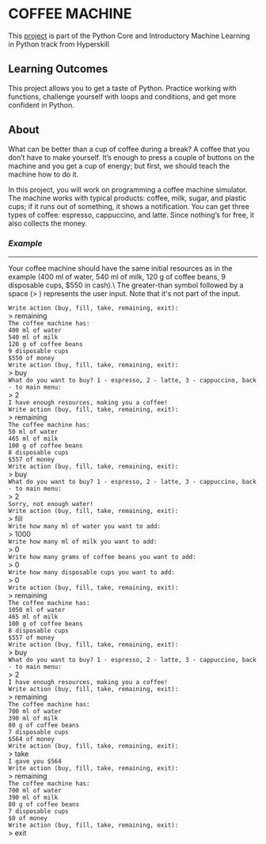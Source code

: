 # COFFEE MACHINE

This [project](https://hyperskill.org/projects/68) is part of the Python Core and Introductory Machine Learning in Python track from Hyperskill

## Learning Outcomes

This project allows you to get a taste of Python. Practice working with functions, challenge yourself with loops and conditions, and get more confident in Python.

## About
What can be better than a cup of coffee during a break? A coffee that you don’t have to make yourself. It’s enough to press a couple of buttons on the machine and you get a cup of energy; but first, we should teach the machine how to do it. 

In this project, you will work on programming a coffee machine simulator. The machine works with typical products: coffee, milk, sugar, and plastic cups; if it runs out of something, it shows a notification. You can get three types of coffee: espresso, cappuccino, and latte. Since nothing’s for free, it also collects the money.

### ***Example***
----
Your coffee machine should have the same initial resources as in the example (400 ml of water, 540 ml of milk, 120 g of coffee beans, 9 disposable cups, $550 in cash).\ 
The greater-than symbol followed by a space (> ) represents the user input. Note that it's not part of the input.

`Write action (buy, fill, take, remaining, exit):`\
\> remaining\
`The coffee machine has:`\
`400 ml of water`\
`540 ml of milk`\
`120 g of coffee beans`\
`9 disposable cups`\
`$550 of money`\
`Write action (buy, fill, take, remaining, exit):`\
\> buy\
`What do you want to buy? 1 - espresso, 2 - latte, 3 - cappuccino, back - to main menu:`\
\> 2\
`I have enough resources, making you a coffee!`\
`Write action (buy, fill, take, remaining, exit):`\
\> remaining\
`The coffee machine has:`\
`50 ml of water`\
`465 ml of milk`\
`100 g of coffee beans`\
`8 disposable cups`\
`$557 of money`\
`Write action (buy, fill, take, remaining, exit):`\
\> buy\
`What do you want to buy? 1 - espresso, 2 - latte, 3 - cappuccino, back - to main menu:`\
\> 2\
`Sorry, not enough water!`\
`Write action (buy, fill, take, remaining, exit):`\
\> fill\
`Write how many ml of water you want to add:`\
\> 1000\
`Write how many ml of milk you want to add:`\
\> 0\
`Write how many grams of coffee beans you want to add:`\
\> 0\
`Write how many disposable cups you want to add:`\
\> 0\
`Write action (buy, fill, take, remaining, exit):`\
\> remaining\
`The coffee machine has:`\
`1050 ml of water`\
`465 ml of milk`\
`100 g of coffee beans`\
`8 disposable cups`\
`$557 of money`\
`Write action (buy, fill, take, remaining, exit):`\
\> buy\
`What do you want to buy? 1 - espresso, 2 - latte, 3 - cappuccino, back - to main menu:`\
\> 2\
`I have enough resources, making you a coffee!`\
`Write action (buy, fill, take, remaining, exit):`\
\> remaining\
`The coffee machine has:`\
`700 ml of water`\
`390 ml of milk`\
`80 g of coffee beans`\
`7 disposable cups`\
`$564 of money`\
`Write action (buy, fill, take, remaining, exit):`\
\> take\
`I gave you $564`\
`Write action (buy, fill, take, remaining, exit):`\
\> remaining\
`The coffee machine has:`\
`700 ml of water`\
`390 ml of milk`\
`80 g of coffee beans`\
`7 disposable cups`\
`$0 of money`\
`Write action (buy, fill, take, remaining, exit):`\
\> exit